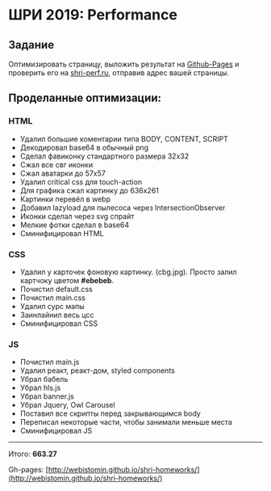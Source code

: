 # ШРИ 2019: Performance

## Задание
Оптимизировать страницу, выложить результат на [Github-Pages](https://help.github.com/en/articles/creating-a-github-pages-site) и проверить его на [shri-perf.ru](https://shri-perf.ru), отправив адрес вашей страницы.

## Проделанные оптимизации:

### HTML

* Удалил большие коментарии типа BODY, CONTENT, SCRIPT
* Декодировал base64 в обычный png
* Сделал фавиконку стандартного размера 32x32
* Сжал все свг иконки
* Сжал аватарки до 57х57
* Удалил critical css для touch-action
* Для графика сжал картинку до 636x261
* Картинки перевёл в webp
* Добавил lazyload для пылесоса через IntersectionObserver
* Иконки сделал через svg спрайт
* Мелкие фотки сделал в base64
* Сминифицировал HTML

### CSS
* Удалил у карточек фоновую картинку. (cbg.jpg). Просто залил картчоку цветом **#ebebeb**.
* Почистил default.css
* Почистил main.css
* Удалил сурс мапы
* Заинлайнил весь цсс
* Сминифицировал CSS

### JS

* Почистил main.js
* Удалил реакт, реакт-дом, styled components
* Убрал бабель
* Убрал hls.js
* Убрал banner.js
* Убрал Jquery, Owl Carousel
* Поставил все скрипты перед закрывающимся body
* Переписал некоторые части, чтобы занимали меньше места
* Сминифицировал JS

---

Итого: **663.27**

Gh-pages: [http://webistomin.github.io/shri-homeworks/](http://webistomin.github.io/shri-homeworks/)



